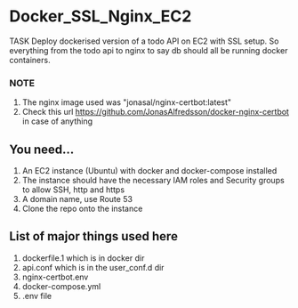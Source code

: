 # Docker_SSL_Nginx_EC2
TASK 
Deploy dockerised version of a todo API on EC2 with SSL setup. 
So everything from the todo api to nginx to say db should all be running docker containers.

### NOTE
1. The nginx image used was "jonasal/nginx-certbot:latest"
2. Check this url https://github.com/JonasAlfredsson/docker-nginx-certbot in case of anything

## You need...
1. An EC2 instance (Ubuntu) with docker and docker-compose installed
2. The instance should have the necessary IAM roles and Security groups to allow SSH, http and https
3. A domain name, use Route 53
4. Clone the repo onto the instance

## List of major things used here
1. dockerfile.1 which is in docker dir
2. api.conf which is in the user_conf.d dir
3. nginx-certbot.env
4. docker-compose.yml
5. .env file